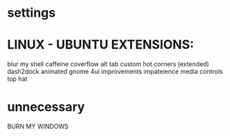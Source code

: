 # settings








# LINUX - UBUNTU EXTENSIONS:  

blur my shell
caffeine
coverflow alt tab
custom hot corners (extended)
dash2dock animated
gnome 4ui improvements
impateience
media controls
top hat


# unnecessary

BURN MY WINDOWS
